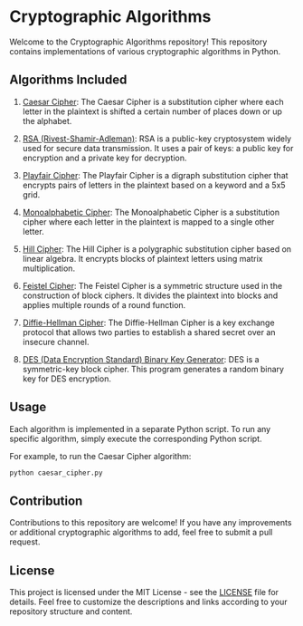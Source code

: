 # Cryptographic Algorithms

Welcome to the Cryptographic Algorithms repository! This repository contains implementations of various cryptographic algorithms in Python.

## Algorithms Included

1. [Caesar Cipher](caesar_cipher.py): The Caesar Cipher is a substitution cipher where each letter in the plaintext is shifted a certain number of places down or up the alphabet.

2. [RSA (Rivest-Shamir-Adleman)](RSA.py): RSA is a public-key cryptosystem widely used for secure data transmission. It uses a pair of keys: a public key for encryption and a private key for decryption.

3. [Playfair Cipher](playfair_cipher.py): The Playfair Cipher is a digraph substitution cipher that encrypts pairs of letters in the plaintext based on a keyword and a 5x5 grid.

4. [Monoalphabetic Cipher](monoalphabetic_cipher.py): The Monoalphabetic Cipher is a substitution cipher where each letter in the plaintext is mapped to a single other letter.

5. [Hill Cipher](hill_cipher.py): The Hill Cipher is a polygraphic substitution cipher based on linear algebra. It encrypts blocks of plaintext letters using matrix multiplication.

6. [Feistel Cipher](feistel_cipher.py): The Feistel Cipher is a symmetric structure used in the construction of block ciphers. It divides the plaintext into blocks and applies multiple rounds of a round function.

7. [Diffie-Hellman Cipher](diffie_hellman.py): The Diffie-Hellman Cipher is a key exchange protocol that allows two parties to establish a shared secret over an insecure channel.

8. [DES (Data Encryption Standard) Binary Key Generator](DES_key_generation.py): DES is a symmetric-key block cipher. This program generates a random binary key for DES encryption.

## Usage

Each algorithm is implemented in a separate Python script. To run any specific algorithm, simply execute the corresponding Python script.

For example, to run the Caesar Cipher algorithm:

```bash
python caesar_cipher.py
```

## Contribution

Contributions to this repository are welcome! If you have any improvements or additional cryptographic algorithms to add, feel free to submit a pull request.

## License

This project is licensed under the MIT License - see the [LICENSE](LICENSE) file for details.
Feel free to customize the descriptions and links according to your repository structure and content.
